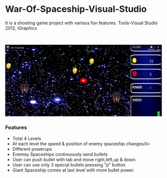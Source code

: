 # War-Of-Spaceship-Visual-Studio
It is a shooting game project with various fun features. 
Tools-Visual Studio 2012, iGraphics

</br>


[![Watch the video](https://github.com/Oishee30/War-Of-Spaceship-Visual-Studio/blob/master/war.PNG)](https://www.youtube.com/embed/E7yYV9QxAYA)

  <h3>Features</h3>
                             <ul> 
<li>Total 4 Levels</li>
<li>At each level the speed & position of enemy spaceship changes/li>
<li>Different powerups</li>
<li>Enemey Spaceships continuously send bullets</li>
<li>User can push bullet with tab and move right,left,up & down.</li>
<li>User can use only 3 special bullets pressing "p" button.</li>
<li>Giant Spaceship comes at last level with more bullet power.</li>

</ul>
